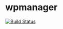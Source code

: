 wpmanager
========
[![Build Status](https://img.shields.io/travis/PaulAvery/node-wpmanager.svg?style=flat)](https://travis-ci.org/PaulAvery/node-wpmanager)